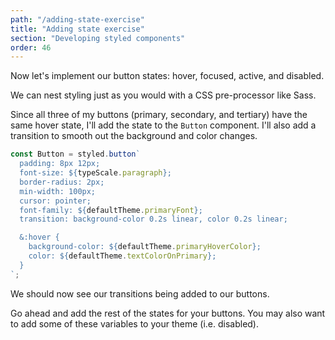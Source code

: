```yaml
---
path: "/adding-state-exercise"
title: "Adding state exercise"
section: "Developing styled components"
order: 46
---
```


Now let's implement our button states: hover, focused, active, and disabled.

We can nest styling just as you would with a CSS pre-processor like Sass.

Since all three of my buttons (primary, secondary, and tertiary) have the same hover state, I'll add the state to the `Button` component. I'll also add a transition to smooth out the background and color changes.

```jsx
const Button = styled.button`
  padding: 8px 12px;
  font-size: ${typeScale.paragraph};
  border-radius: 2px;
  min-width: 100px;
  cursor: pointer;
  font-family: ${defaultTheme.primaryFont};
  transition: background-color 0.2s linear, color 0.2s linear;

  &:hover {
    background-color: ${defaultTheme.primaryHoverColor};
    color: ${defaultTheme.textColorOnPrimary};
  }
`;
```

We should now see our transitions being added to our buttons.

Go ahead and add the rest of the states for your buttons. You may also want to add some of these variables to your theme (i.e. disabled).
